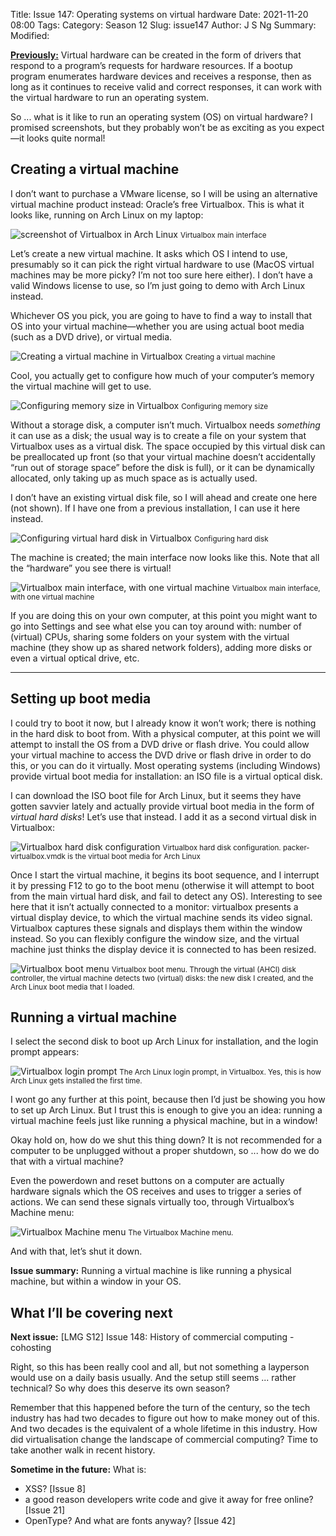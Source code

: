 Title: Issue 147: Operating systems on virtual hardware
Date: 2021-11-20 08:00
Tags: 
Category: Season 12
Slug: issue147
Author: J S Ng
Summary: 
Modified: 

[**Previously:**](https://buttondown.email/laymansguide/archive/) Virtual hardware can be created in the form of drivers that respond to a program’s requests for hardware resources. If a bootup program enumerates hardware devices and receives a response, then as long as it continues to receive valid and correct responses, it can work with the virtual hardware to run an operating system.

So ... what is it like to run an operating system (OS) on virtual hardware? I promised screenshots, but they probably won’t be as exciting as you expect—it looks quite normal!

## Creating a virtual machine

I don’t want to purchase a VMware license, so I will be using an alternative virtual machine product instead: Oracle’s free Virtualbox. This is what it looks like, running on Arch Linux on my laptop:

![screenshot of Virtualbox in Arch Linux]({attach}/season12/issue147/issue147_01.png)
<small>Virtualbox main interface</small>

Let’s create a new virtual machine. It asks which OS I intend to use, presumably so it can pick the right virtual hardware to use (MacOS virtual machines may be more picky? I’m not too sure here either). I don’t have a valid Windows license to use, so I’m just going to demo with Arch Linux instead.

Whichever OS you pick, you are going to have to find a way to install that OS into your virtual machine—whether you are using actual boot media (such as a DVD drive), or virtual media.

![Creating a virtual machine in Virtualbox]({attach}/season12/issue147/issue147_02.png)
<small>Creating a virtual machine</small>

Cool, you actually get to configure how much of your computer’s memory the virtual machine will get to use.

![Configuring memory size in Virtualbox]({attach}/season12/issue147/issue147_03.png)
<small>Configuring memory size</small>

Without a storage disk, a computer isn’t much. Virtualbox needs *something* it can use as a disk; the usual way is to create a file on your system that Virtualbox uses as a virtual disk. The space occupied by this virtual disk can be preallocated up front (so that your virtual machine doesn’t accidentally “run out of storage space” before the disk is full), or it can be dynamically allocated, only taking up as much space as is actually used.

I don’t have an existing virtual disk file, so I will ahead and create one here (not shown). If I have one from a previous installation, I can use it here instead.

![Configuring virtual hard disk in Virtualbox]({attach}/season12/issue147/issue147_04.png)
<small>Configuring hard disk</small>

The machine is created; the main interface now looks like this. Note that all the “hardware” you see there is virtual!

![Virtualbox main interface, with one virtual machine]({attach}/season12/issue147/issue147_05.png)
<small>Virtualbox main interface, with one virtual machine</small>

If you are doing this on your own computer, at this point you might want to go into Settings and see what else you can toy around with: number of (virtual) CPUs, sharing some folders on your system with the virtual machine (they show up as shared network folders), adding more disks or even a virtual optical drive, etc.

----------

## Setting up boot media

I could try to boot it now, but I already know it won’t work; there is nothing in the hard disk to boot from. With a physical computer, at this point we will attempt to install the OS from a DVD drive or flash drive. You could allow your virtual machine to access the DVD drive or flash drive in order to do this, or you can do it virtually. Most operating systems (including Windows) provide virtual boot media for installation: an ISO file is a virtual optical disk.

I can download the ISO boot file for Arch Linux, but it seems they have gotten savvier lately and actually provide virtual boot media in the form of *virtual hard disks*! Let’s use that instead. I add it as a second virtual disk in Virtualbox:

![Virtualbox hard disk configuration]({attach}/season12/issue147/issue147_06.png)
<small>Virtualbox hard disk configuration. packer-virtualbox.vmdk is the virtual boot media for Arch Linux</small>

Once I start the virtual machine, it begins its boot sequence, and I interrupt it by pressing F12 to go to the boot menu (otherwise it will attempt to boot from the main virtual hard disk, and fail to detect any OS). Interesting to see here that it isn’t actually connected to a monitor: virtualbox presents a virtual display device, to which the virtual machine sends its video signal. Virtualbox captures these signals and displays them within the window instead. So you can flexibly configure the window size, and the virtual machine just thinks the display device it is connected to has been resized.

![Virtualbox boot menu]({attach}/season12/issue147/issue147_07.png)
<small>Virtualbox boot menu. Through the virtual (AHCI) disk controller, the virtual machine detects two (virtual) disks: the new disk I created, and the Arch Linux boot media that I loaded.</small>

## Running a virtual machine

I select the second disk to boot up Arch Linux for installation, and the login prompt appears:

![Virtualbox login prompt]({attach}/season12/issue147/issue147_08.png)
<small>The Arch Linux login prompt, in Virtualbox. Yes, this is how Arch Linux gets installed the first time.</small>

I wont go any further at this point, because then I’d just be showing you how to set up Arch Linux. But I trust this is enough to give you an idea: running a virtual machine feels just like running a physical machine, but in a window!

Okay hold on, how do we shut this thing down? It is not recommended for a computer to be unplugged without a proper shutdown, so ... how do we do that with a virtual machine?

Even the powerdown and reset buttons on a computer are actually hardware signals which the OS receives and uses to trigger a series of actions. We can send these signals virtually too, through Virtualbox’s Machine menu:

![Virtualbox Machine menu]({attach}/season12/issue147/issue147_09.png)
<small>The Virtualbox Machine menu.</small>

And with that, let’s shut it down.

**Issue summary:** Running a virtual machine is like running a physical machine, but within a window in your OS.

## What I’ll be covering next

**Next issue:** [LMG S12] Issue 148: History of commercial computing - cohosting

Right, so this has been really cool and all, but not something a layperson would use on a daily basis usually. And the setup still seems ... rather technical? So why does this deserve its own season?

Remember that this happened before the turn of the century, so the tech industry has had two decades to figure out how to make money out of this. And two decades is the equivalent of a whole lifetime in this industry. How did virtualisation change the landscape of commercial computing? Time to take another walk in recent history.

**Sometime in the future:** What is:

- XSS? [Issue 8]
- a good reason developers write code and give it away for free online? [Issue 21]
- OpenType? And what are fonts anyway? [Issue 42]
